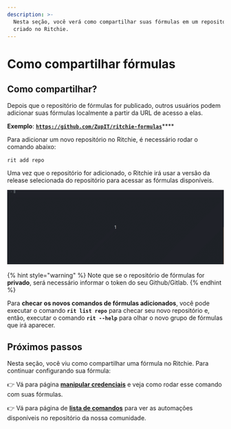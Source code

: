 ```yaml
---
description: >-
  Nesta seção, você verá como compartilhar suas fórmulas em um repositório já
  criado no Ritchie.
---
```


# Como compartilhar fórmulas

## Como compartilhar?

Depois que o repositório de fórmulas for publicado, outros usuários podem adicionar suas fórmulas localmente a partir da URL de acesso a elas. 

**Exemplo**: [**`https://github.com/ZupIT/ritchie-formulas`**](https://github.com/ZupIT/ritchie-formulas)\*\*\*\*

Para adicionar um novo repositório no Ritchie, é necessário rodar o comando abaixo: 

```text
rit add repo
```

Uma vez que o repositório for adicionado, o Ritchie irá  usar a versão da release selecionada do repositório para acessar as fórmulas disponíveis.

![rit add repo command demonstration](../../.gitbook/assets/rit-add-repo-3.gif)

{% hint style="warning" %}
Note que se o repositório de fórmulas for **privado**, será necessário informar o token do seu Github/Gitlab. 
{% endhint %}

Para **checar** **os novos comandos de fórmulas adicionados**, você pode executar o comando **`rit list repo`** para checar seu novo repositório e, então, executar o comando **`rit --help`** para olhar o novo grupo de fórmulas que irá aparecer.

## Próximos passos 

Nesta seção, você viu como compartilhar uma fórmula no Ritchie. Para continuar configurando sua fórmula:

👉 Vá para página [**manipular credenciais**](../manipular-credenciais.md) e veja como rodar esse comando com suas fórmulas.

👉 Vá para página de [**lista de comandos**](../../reference/lista-de-comandos-1.md) para ver as automações disponíveis no repositório da nossa comunidade. 

